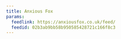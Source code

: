 ```yaml
---
title: Anxious Fox
params:
  feedlink: https://anxiousfox.co.uk/feed/
  feedid: 02b3ab9bb58b950585428721c166f8c3
---
```

